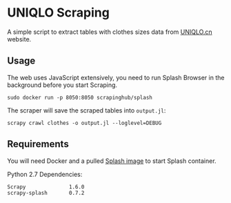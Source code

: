 # UNIQLO Scraping
A simple script to extract tables with clothes sizes data from [UNIQLO.cn](https://www.uniqlo.cn/) website.

## Usage
The web uses JavaScript extensively, you need to run Splash Browser in the background before you start Scraping.
```
sudo docker run -p 8050:8050 scrapinghub/splash
```
The scraper will save the scraped tables into `output.jl`:  
```
scrapy crawl clothes -o output.jl --loglevel=DEBUG
```

## Requirements
You will need Docker and a pulled [Splash image](https://splash.readthedocs.io/en/stable/install.html) to start
 Splash container.

Python 2.7 Dependencies: 
```
Scrapy              1.6.0
scrapy-splash       0.7.2
```
